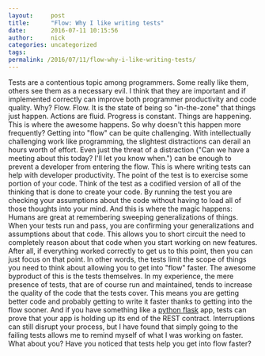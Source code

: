 ```yaml
---
layout:     post
title:      "Flow: Why I like writing tests"
date:       2016-07-11 10:15:56
author:     nick
categories: uncategorized
tags:  
permalink: /2016/07/11/flow-why-i-like-writing-tests/
---
```

Tests are a contentious topic among programmers. Some really like them, others see them as a necessary evil. I think that they are important and if implemented correctly can improve both programmer productivity and code quality. Why? Flow. Flow. It is the state of being so "in-the-zone" that things just happen. Actions are fluid. Progress is constant. Things are happening. This is where the awesome happens. So why doesn't this happen more frequently?  Getting into "flow" can be quite challenging. With intellectually challenging work like programming, the slightest distractions can derail an hours worth of effort. Even just the threat of a distraction ("Can we have a meeting about this today? I'll let you know when.") can be enough to prevent a developer from entering the flow. This is where writing tests can help with developer productivity. The point of the test is to exercise some portion of your code. Think of the test as a codified version of all of the thinking that is done to create your code. By running the test you are checking your assumptions about the code without having to load all of those thoughts into your mind. And this is where the magic happens: Humans are great at remembering sweeping generalizations of things. When your tests run and pass, you are confirming your generalizations and assumptions about that code. This allows you to short circuit the need to completely reason about that code when you start working on new features. After all, if everything worked correctly to get us to this point, then you can just focus on that point. In other words, the tests limit the scope of things you need to think about allowing you to get into "flow" faster. The awesome byproduct of this is the tests themselves. In my experience, the mere presence of tests, that are of course run and maintained, tends to increase the quality of the code that the tests cover. This means you are getting better code and probably getting to write it faster thanks to getting into the flow sooner. And if you have something like a [python flask](http://flask.pocoo.org/) app, tests can prove that your app is holding up its end of the REST contract. Interruptions can still disrupt your process, but I have found that simply going to the failing tests allows me to remind myself of what I was working on faster. What about you? Have you noticed that tests help you get into flow faster?
